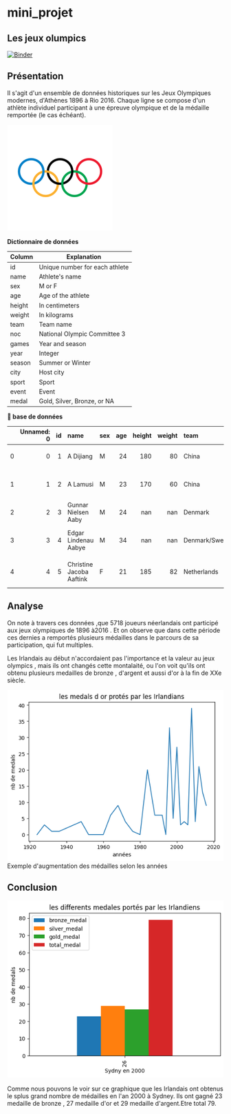 # mini_projet
## Les jeux olumpics


[![Binder](https://mybinder.org/badge_logo.svg)](https://mybinder.org/v2/gh/abdelghanids/data-analysis-new/master?filepath=index.ipynb)

## Présentation

Il s'agit d'un ensemble de données historiques sur les Jeux Olympiques modernes, d'Athènes 1896 à Rio 2016. Chaque ligne se compose d'un athlète individuel participant à une épreuve olympique et de la médaille remportée (le cas échéant).

<img src="jeux_olympics.png"
      />

**Dictionnaire de données**

|Column   |Explanation                   |
| ------- | ---------------------------- |
|id       |Unique number for each athlete |
|name     |Athlete's name                 |
|sex      |M or F                         |
|age      |Age of the athlete                        |
|height   |In centimeters                 |
|weight   |In kilograms                   |
|team     |Team name                      |
|noc      |National Olympic Committee 3   |
|games    |Year and season                |
|year     |Integer                        |
|season   |Summer or Winter               |
|city     |Host city                      |
|sport    |Sport                          |
|event    |Event                          |
|medal    |Gold, Silver, Bronze, or NA    |


**:file_folder: base de données**

|    |   Unnamed: 0 |   id | name                     | sex   |   age |   height |   weight | team           | noc   | games       |   year | season   | city      | sport         | event                            | medal   |
|---:|-------------:|-----:|:-------------------------|:------|------:|---------:|---------:|:---------------|:------|:------------|-------:|:---------|:----------|:--------------|:---------------------------------|:--------|
|  0 |            0 |    1 | A Dijiang                | M     |    24 |      180 |       80 | China          | CHN   | 1992 Summer |   1992 | Summer   | Barcelona | Basketball    | Basketball Men's Basketball      | nan     |
|  1 |            1 |    2 | A Lamusi                 | M     |    23 |      170 |       60 | China          | CHN   | 2012 Summer |   2012 | Summer   | London    | Judo          | Judo Men's Extra-Lightweight     | nan     |
|  2 |            2 |    3 | Gunnar Nielsen Aaby      | M     |    24 |      nan |      nan | Denmark        | DEN   | 1920 Summer |   1920 | Summer   | Antwerpen | Football      | Football Men's Football          | nan     |
|  3 |            3 |    4 | Edgar Lindenau Aabye     | M     |    34 |      nan |      nan | Denmark/Sweden | DEN   | 1900 Summer |   1900 | Summer   | Paris     | Tug-Of-War    | Tug-Of-War Men's Tug-Of-War      | Gold    |
|  4 |            4 |    5 | Christine Jacoba Aaftink | F     |    21 |      185 |       82 | Netherlands    | NED   | 1988 Winter |   1988 | Winter   | Calgary   | Speed Skating | Speed Skating Women's 500 metres | nan     |



## Analyse
On note à travers ces données ,que 5718 joueurs néerlandais ont participé aux jeux olympiques de 1896 à2016 .
Et on observe que dans cette période ces dernies a remportés plusieurs médailles dans le parcours de sa participation, qui fut multiples.

Les Irlandais au début n'accordaient pas l'importance et la valeur au jeux olympics , mais ils ont changés cette montalaité, ou l'on voit qu'ils ont obtenu plusieurs medailles de bronze , d'argent et aussi d'or à la fin de XXe siècle.

<img src="gold_medal1.png"
      />
   Exemple d'augmentation des médailles selon les années   





## Conclusion 

<img src="output.png"
      />

  Comme nous pouvons le voir sur ce graphique que les Irlandais ont obtenus le splus grand nombre de médailles en l'an 2000 à Sydney.
  Ils ont gagné 23 medaille de bronze , 27 medaille d'or et 29 medaille d'argent.Etre total 79.




